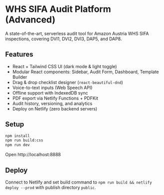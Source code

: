# WHS SIFA Audit Platform (Advanced)

A state-of-the-art, serverless audit tool for Amazon Austria WHS SIFA inspections, covering DVI1, DVI2, DVI3, DAP5, and DAP8.

## Features

- React + Tailwind CSS UI (dark mode & light toggle)
- Modular React components: Sidebar, Audit Form, Dashboard, Template Builder
- Drag & drop checklist designer (`react-beautiful-dnd`)
- Voice-to-text inputs (Web Speech API)
- Offline support with IndexedDB sync
- PDF export via Netlify Functions + PDFKit
- Audit history, versioning, and analytics
- Deploy on Netlify (zero backend servers)

## Setup

```bash
npm install
npm run build:css
npm run dev
```

Open http://localhost:8888

## Deploy

Connect to Netlify and set build command to `npm run build && netlify deploy --prod` with publish directory `public`.
